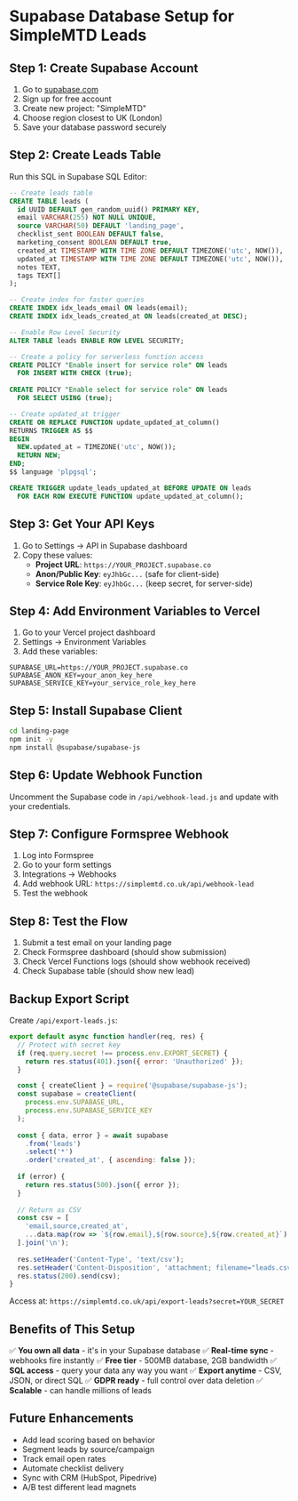 # Supabase Database Setup for SimpleMTD Leads

## Step 1: Create Supabase Account
1. Go to [supabase.com](https://supabase.com)
2. Sign up for free account
3. Create new project: "SimpleMTD"
4. Choose region closest to UK (London)
5. Save your database password securely

## Step 2: Create Leads Table

Run this SQL in Supabase SQL Editor:

```sql
-- Create leads table
CREATE TABLE leads (
  id UUID DEFAULT gen_random_uuid() PRIMARY KEY,
  email VARCHAR(255) NOT NULL UNIQUE,
  source VARCHAR(50) DEFAULT 'landing_page',
  checklist_sent BOOLEAN DEFAULT false,
  marketing_consent BOOLEAN DEFAULT true,
  created_at TIMESTAMP WITH TIME ZONE DEFAULT TIMEZONE('utc', NOW()),
  updated_at TIMESTAMP WITH TIME ZONE DEFAULT TIMEZONE('utc', NOW()),
  notes TEXT,
  tags TEXT[]
);

-- Create index for faster queries
CREATE INDEX idx_leads_email ON leads(email);
CREATE INDEX idx_leads_created_at ON leads(created_at DESC);

-- Enable Row Level Security
ALTER TABLE leads ENABLE ROW LEVEL SECURITY;

-- Create a policy for serverless function access
CREATE POLICY "Enable insert for service role" ON leads
  FOR INSERT WITH CHECK (true);
  
CREATE POLICY "Enable select for service role" ON leads
  FOR SELECT USING (true);

-- Create updated_at trigger
CREATE OR REPLACE FUNCTION update_updated_at_column()
RETURNS TRIGGER AS $$
BEGIN
  NEW.updated_at = TIMEZONE('utc', NOW());
  RETURN NEW;
END;
$$ language 'plpgsql';

CREATE TRIGGER update_leads_updated_at BEFORE UPDATE ON leads
  FOR EACH ROW EXECUTE FUNCTION update_updated_at_column();
```

## Step 3: Get Your API Keys

1. Go to Settings → API in Supabase dashboard
2. Copy these values:
   - **Project URL**: `https://YOUR_PROJECT.supabase.co`
   - **Anon/Public Key**: `eyJhbGc...` (safe for client-side)
   - **Service Role Key**: `eyJhbGc...` (keep secret, for server-side)

## Step 4: Add Environment Variables to Vercel

1. Go to your Vercel project dashboard
2. Settings → Environment Variables
3. Add these variables:

```
SUPABASE_URL=https://YOUR_PROJECT.supabase.co
SUPABASE_ANON_KEY=your_anon_key_here
SUPABASE_SERVICE_KEY=your_service_role_key_here
```

## Step 5: Install Supabase Client

```bash
cd landing-page
npm init -y
npm install @supabase/supabase-js
```

## Step 6: Update Webhook Function

Uncomment the Supabase code in `/api/webhook-lead.js` and update with your credentials.

## Step 7: Configure Formspree Webhook

1. Log into Formspree
2. Go to your form settings
3. Integrations → Webhooks
4. Add webhook URL: `https://simplemtd.co.uk/api/webhook-lead`
5. Test the webhook

## Step 8: Test the Flow

1. Submit a test email on your landing page
2. Check Formspree dashboard (should show submission)
3. Check Vercel Functions logs (should show webhook received)
4. Check Supabase table (should show new lead)

## Backup Export Script

Create `/api/export-leads.js`:

```javascript
export default async function handler(req, res) {
  // Protect with secret key
  if (req.query.secret !== process.env.EXPORT_SECRET) {
    return res.status(401).json({ error: 'Unauthorized' });
  }

  const { createClient } = require('@supabase/supabase-js');
  const supabase = createClient(
    process.env.SUPABASE_URL,
    process.env.SUPABASE_SERVICE_KEY
  );
  
  const { data, error } = await supabase
    .from('leads')
    .select('*')
    .order('created_at', { ascending: false });
    
  if (error) {
    return res.status(500).json({ error });
  }
  
  // Return as CSV
  const csv = [
    'email,source,created_at',
    ...data.map(row => `${row.email},${row.source},${row.created_at}`)
  ].join('\n');
  
  res.setHeader('Content-Type', 'text/csv');
  res.setHeader('Content-Disposition', 'attachment; filename="leads.csv"');
  res.status(200).send(csv);
}
```

Access at: `https://simplemtd.co.uk/api/export-leads?secret=YOUR_SECRET`

## Benefits of This Setup

✅ **You own all data** - it's in your Supabase database
✅ **Real-time sync** - webhooks fire instantly
✅ **Free tier** - 500MB database, 2GB bandwidth
✅ **SQL access** - query your data any way you want
✅ **Export anytime** - CSV, JSON, or direct SQL
✅ **GDPR ready** - full control over data deletion
✅ **Scalable** - can handle millions of leads

## Future Enhancements

- Add lead scoring based on behavior
- Segment leads by source/campaign
- Track email open rates
- Automate checklist delivery
- Sync with CRM (HubSpot, Pipedrive)
- A/B test different lead magnets